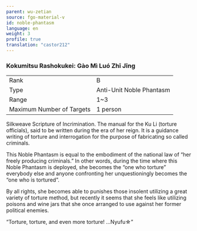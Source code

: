```yaml
---
parent: wu-zetian
source: fgo-material-v
id: noble-phantasm
language: en
weight: 3
profile: true
translation: "castor212"
---
```


### Kokumitsu Rashokukei: Gào Mì Luó Zhī Jīng

<table>
  <tr><td>Rank</td><td>B</td></tr>
  <tr><td>Type</td><td>Anti-Unit Noble Phantasm</td></tr>
  <tr><td>Range</td><td>1~3</td></tr>
  <tr><td>Maximum Number of Targets</td><td>1 person</td></tr>
</table>

Silkweave Scripture of Incrimination.
The manual for the Ku Li (torture officials), said to be written during the era of her reign.
It is a guidance writing of torture and interrogation for the purpose of fabricating so called criminals.

This Noble Phantasm is equal to the embodiment of the national law of “her freely producing criminals.”
In other words, during the time where this Noble Phantasm is deployed, she becomes the “one who torture” everybody else and anyone confronting her unquestioningly becomes the “one who is tortured”.

By all rights, she becomes able to punishes those insolent utilizing a great variety of torture method, but recently it seems that she feels like utilizing poisons and wine jars that she once arranged to use against her former political enemies.

“Torture, torture, and even more torture! …Nyufu☆”
